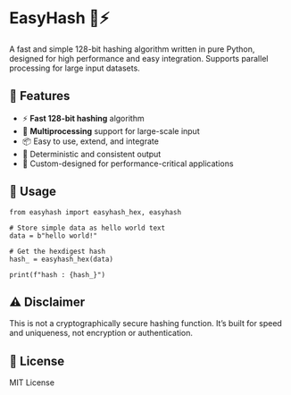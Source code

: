 # EasyHash 🔐⚡
A fast and simple 128-bit hashing algorithm written in pure Python, designed for high performance and easy integration. Supports parallel processing for large input datasets.

## 🚀 Features
- ⚡ **Fast 128-bit hashing** algorithm
- 🧵 **Multiprocessing** support for large-scale input
- 📦 Easy to use, extend, and integrate
- 🧪 Deterministic and consistent output
- 🧠 Custom-designed for performance-critical applications

## 🔧 Usage
~~~
from easyhash import easyhash_hex, easyhash

# Store simple data as hello world text
data = b"hello world!"

# Get the hexdigest hash
hash_ = easyhash_hex(data)

print(f"hash : {hash_}")
~~~

## ⚠️ Disclaimer
This is not a cryptographically secure hashing function. It’s built for speed and uniqueness, not encryption or authentication.

## 📄 License
MIT License

